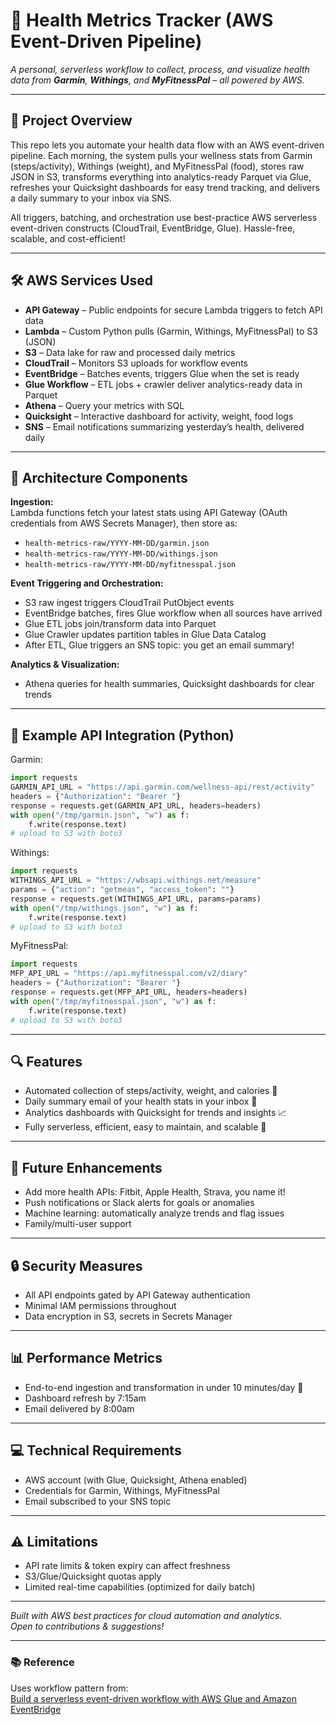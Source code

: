 # 🌱 Health Metrics Tracker (AWS Event-Driven Pipeline)

*A personal, serverless workflow to collect, process, and visualize health data from **Garmin**, **Withings**, and **MyFitnessPal** – all powered by AWS.*

***

## 🎯 Project Overview

This repo lets you automate your health data flow with an AWS event-driven pipeline. Each morning, the system pulls your wellness stats from Garmin (steps/activity), Withings (weight), and MyFitnessPal (food), stores raw JSON in S3, transforms everything into analytics-ready Parquet via Glue, refreshes your Quicksight dashboards for easy trend tracking, and delivers a daily summary to your inbox via SNS.

All triggers, batching, and orchestration use best-practice AWS serverless event-driven constructs (CloudTrail, EventBridge, Glue). Hassle-free, scalable, and cost-efficient!

***

## 🛠 AWS Services Used

- **API Gateway** – Public endpoints for secure Lambda triggers to fetch API data
- **Lambda** – Custom Python pulls (Garmin, Withings, MyFitnessPal) to S3 (JSON)
- **S3** – Data lake for raw and processed daily metrics
- **CloudTrail** – Monitors S3 uploads for workflow events
- **EventBridge** – Batches events, triggers Glue when the set is ready
- **Glue Workflow** – ETL jobs + crawler deliver analytics-ready data in Parquet
- **Athena** – Query your metrics with SQL
- **Quicksight** – Interactive dashboard for activity, weight, food logs
- **SNS** – Email notifications summarizing yesterday’s health, delivered daily

***

## 🔄 Architecture Components

**Ingestion:**  
Lambda functions fetch your latest stats using API Gateway (OAuth credentials from AWS Secrets Manager), then store as:
- `health-metrics-raw/YYYY-MM-DD/garmin.json`
- `health-metrics-raw/YYYY-MM-DD/withings.json`
- `health-metrics-raw/YYYY-MM-DD/myfitnesspal.json`

**Event Triggering and Orchestration:**
- S3 raw ingest triggers CloudTrail PutObject events
- EventBridge batches, fires Glue workflow when all sources have arrived
- Glue ETL jobs join/transform data into Parquet
- Glue Crawler updates partition tables in Glue Data Catalog
- After ETL, Glue triggers an SNS topic: you get an email summary!

**Analytics & Visualization:**  
- Athena queries for health summaries, Quicksight dashboards for clear trends

***

## 📝 Example API Integration (Python)

Garmin:  
```python
import requests
GARMIN_API_URL = "https://api.garmin.com/wellness-api/rest/activity"
headers = {"Authorization": "Bearer "}
response = requests.get(GARMIN_API_URL, headers=headers)
with open("/tmp/garmin.json", "w") as f:
    f.write(response.text)
# upload to S3 with boto3
```

Withings:  
```python
import requests
WITHINGS_API_URL = "https://wbsapi.withings.net/measure"
params = {"action": "getmeas", "access_token": ""}
response = requests.get(WITHINGS_API_URL, params=params)
with open("/tmp/withings.json", "w") as f:
    f.write(response.text)
# upload to S3 with boto3
```

MyFitnessPal:  
```python
import requests
MFP_API_URL = "https://api.myfitnesspal.com/v2/diary"
headers = {"Authorization": "Bearer "}
response = requests.get(MFP_API_URL, headers=headers)
with open("/tmp/myfitnesspal.json", "w") as f:
    f.write(response.text)
# upload to S3 with boto3
```

***

## 🔍 Features

- Automated collection of steps/activity, weight, and calories 🙌
- Daily summary email of your health stats in your inbox 📧
- Analytics dashboards with Quicksight for trends and insights 📈
- Fully serverless, efficient, easy to maintain, and scalable 🚀

***

## 🌟 Future Enhancements

- Add more health APIs: Fitbit, Apple Health, Strava, you name it!
- Push notifications or Slack alerts for goals or anomalies
- Machine learning: automatically analyze trends and flag issues
- Family/multi-user support

***

## 🔒 Security Measures

- All API endpoints gated by API Gateway authentication
- Minimal IAM permissions throughout
- Data encryption in S3, secrets in Secrets Manager

***

## 📊 Performance Metrics

- End-to-end ingestion and transformation in under 10 minutes/day 🚦
- Dashboard refresh by 7:15am
- Email delivered by 8:00am

***

## 💻 Technical Requirements

- AWS account (with Glue, Quicksight, Athena enabled)
- Credentials for Garmin, Withings, MyFitnessPal
- Email subscribed to your SNS topic

***

## ⚠️ Limitations

- API rate limits & token expiry can affect freshness
- S3/Glue/Quicksight quotas apply
- Limited real-time capabilities (optimized for daily batch)

***

*Built with AWS best practices for cloud automation and analytics.*  
_Open to contributions & suggestions!_

***

### 📚 Reference

Uses workflow pattern from:  
[Build a serverless event-driven workflow with AWS Glue and Amazon EventBridge](https://aws.amazon.com/blogs/big-data/build-a-serverless-event-driven-workflow-with-aws-glue-and-amazon-eventbridge/)
